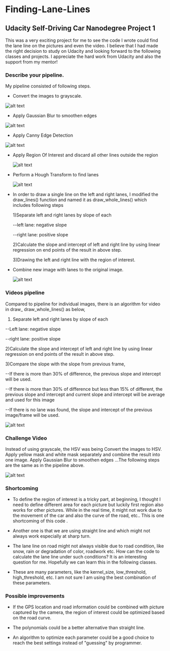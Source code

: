 #  **Finding-Lane-Lines** 
## Udacity Self-Driving Car Nanodegree Project 1


This was a very exciting project for me to see the code I wrote could find the lane line on the pictures and even the video.  I believe that I had made the right decision to study on Udacity and looking forward to the following classes and projects. I appreciate the hard work from Udacity and also the support from my mentor!



[//]: # (Image References)

[image1]: ./images/img01.png "img1"
[image2]: ./images/img02.png "img2"
[image3]: ./images/img03.png "img3"
[image4]: ./images/img04.png "img4"
[image5]: ./images/img05.png "img5"
[image6]: ./images/img06.png "img6"
[image7]: ./images/img07.png "img7"
[image8]: ./images/img08.png "img8"



### Describe your pipeline. 

My pipeline consisted of following steps. 

* Convert the images to grayscale.

 ![alt text][image1]
 
* Apply Gaussian Blur to smoothen edges

 ![alt text][image2]
 
* Apply Canny Edge Detection 

 ![alt text][image3]
 
* Apply Region Of Interest and discard all other lines outside the region

  ![alt text][image4]
  
* Perform a Hough Transform to find lanes 
 
  ![alt text][image5]
    
* In order to draw a single line on the left and right lanes, I modified the draw_lines() function and named it as draw_whole_lines() which includes following steps

 
  1)Separate left and right lanes by slope of each
    
  --left lane: negative slope 
  
  --right lane: positive slope 
    
  2)Calculate the slope and intercept of left and right line by using linear regression on end points of the result in above step.
  
  3)Drawing the left and right line with the region of interest. 
  

* Combine new image with lanes to the original image.
 
  ![alt text][image6]
  
  
### Videos pipeline

Compared to pipeline for individual images, there is an algorithm for video in draw_ draw_whole_lines() as below, 
  
  1) Separate left and right lanes by slope of each
  
  --Left lane: negative slope 
      
  --right lane: positive slope 

  2)Calculate the slope and intercept of left and right line by using linear regression on end points of the result in above step.
  
  3)Compare the slope with the slope from previous frame, 
  
  --If there is more than 30% of difference, the previous slope and intercept will be used. 
  
  --If there is more than 30% of difference but less than 15% of different, the previous slope and intercept and current slope and intercept will be average and used for this image
  
  --If there is no lane was found, the slope and intercept of the previous image/frame will be used.
  

![alt text][image7]



### Challenge Video

Instead of using grayscale, the HSV was being
    Convert the images to HSV.
    Apply yellow mask and white mask separately and combine the result into one image.
    Apply Gaussian Blur to smoothen edges
    ...The following steps are the same as in the pipeline above.

![alt text][image8]



### Shortcoming

* To define the region of interest is a tricky part, at beginning, I thought I need to define different area for each picture but luckily first region also works for other pictures. While in the real time, it might not work due to the movement of the car and also the curve of the road, etc.. This is one shortcoming of this code .

* Another one is that we are using straight line and which might not always work especially at sharp turn.

* The lane line on road might not always visible due to road condition, like snow, rain or degradation of color, roadwork etc.  How can the code to calculate the lane line under such conditions? It is an interesting question for me. Hopefully we can learn this in the following classes. 

* These are many parameters, like the kernel_size, low_threshold, high_threshold, etc.  I am not sure I am using the best combination of these parameters.

### Possible improvements

* If the GPS location and road information could be combined with picture captured by the camera, the region of interest could be optimized based on the road curve.

* The polynomials could be a better alternative than straight line. 

* An algorithm to optimize each parameter could be a good choice to reach the best settings instead of "guessing" by programmer. 

